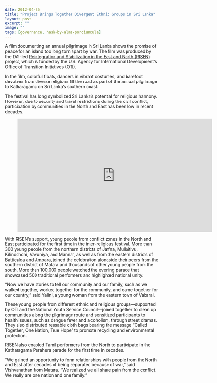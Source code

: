 ```yaml
---
date: 2012-04-25
title: "Project Brings Together Divergent Ethnic Groups in Sri Lanka"
layout: post
excerpt: ""
image: ""
tags: [governance, hash-by-alma-porciuncula]
---
```

<p>A film documenting an annual pilgrimage in Sri Lanka shows the promise of peace for an island too long torn apart by war. The film was produced by the DAI-led <a href="https://www.dai.com/our-work/projects/sri-lanka-reintegration-and-stabilization-east-and-north-risen">Reintegration and Stabilization in the East and North (RISEN)</a> project, which is funded by the U.S. Agency for International Development’s Office of Transition Initiatives (OTI).</p><p>In the film, colorful floats, dancers in vibrant costumes, and barefoot devotees from diverse religions fill the road as part of the annual pilgrimage to Katharagama on Sri Lanka’s southern coast.</p><p>The festival has long symbolized Sri Lanka’s potential for religious harmony. However, due to security and travel restrictions during the civil conflict, participation by communities in the North and East has been low in recent decades.</p><figure class="kg-card kg-embed-card"><iframe src="https://player.vimeo.com/video/39477911" width="640" height="372" frameborder="0" webkitallowfullscreen="" mozallowfullscreen="" allowfullscreen=""></iframe></figure><p>With RISEN’s support, young people from conflict zones in the North and East participated for the first time in the inter-religious festival. More than 300 young people from the northern districts of Jaffna, Mullaitivu, Kilinochchi, Vavuniya, and Mannar, as well as from the eastern districts of Batticaloa and Ampara, joined the celebration alongside their peers from the southern district of Matara and thousands of other young people from the south. More than 100,000 people watched the evening parade that showcased 500 traditional performers and highlighted national unity.</p><p>“Now we have stories to tell our community and our family, such as we walked together, worked together for the community, and came together for our country,” said Yalini, a young woman from the eastern town of Vakarai.</p><p>These young people from different ethnic and religious groups—supported by OTI and the National Youth Service Council—joined together to clean up communities along the pilgrimage route and sensitized participants to health issues, such as dengue fever and alcoholism, through street dramas. They also distributed reusable cloth bags bearing the message “Called Together, One Nation, True Hope” to promote recycling and environmental protection.</p><p>RISEN also enabled Tamil performers from the North to participate in the Katharagama Perahera parade for the first time in decades.</p><p>“We gained an opportunity to form relationships with people from the North and East after decades of being separated because of war,” said Vishvanathan from Matara. “We realized we all share pain from the conflict. We really are one nation and one family.”</p>
  